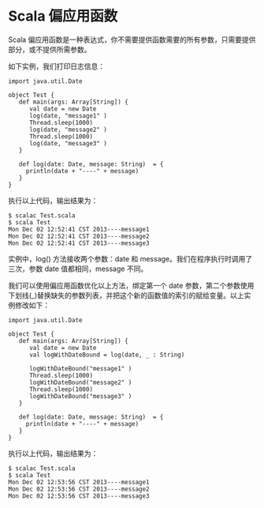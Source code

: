 # Scala 偏应用函数

Scala 偏应用函数是一种表达式，你不需要提供函数需要的所有参数，只需要提供部分，或不提供所需参数。

如下实例，我们打印日志信息：

```
import java.util.Date

object Test {
   def main(args: Array[String]) {
      val date = new Date
      log(date, "message1" )
      Thread.sleep(1000)
      log(date, "message2" )
      Thread.sleep(1000)
      log(date, "message3" )
   }

   def log(date: Date, message: String)  = {
     println(date + "----" + message)
   }
}
```

执行以上代码，输出结果为：

```
$ scalac Test.scala
$ scala Test
Mon Dec 02 12:52:41 CST 2013----message1
Mon Dec 02 12:52:41 CST 2013----message2
Mon Dec 02 12:52:41 CST 2013----message3
```

实例中，log() 方法接收两个参数：date 和 message。我们在程序执行时调用了三次，参数 date 值都相同，message 不同。

我们可以使用偏应用函数优化以上方法，绑定第一个 date 参数，第二个参数使用下划线(_)替换缺失的参数列表，并把这个新的函数值的索引的赋给变量。以上实例修改如下：

```
import java.util.Date

object Test {
   def main(args: Array[String]) {
      val date = new Date
      val logWithDateBound = log(date, _ : String)

      logWithDateBound("message1" )
      Thread.sleep(1000)
      logWithDateBound("message2" )
      Thread.sleep(1000)
      logWithDateBound("message3" )
   }

   def log(date: Date, message: String)  = {
     println(date + "----" + message)
   }
}
```

执行以上代码，输出结果为：

```
$ scalac Test.scala
$ scala Test
Mon Dec 02 12:53:56 CST 2013----message1
Mon Dec 02 12:53:56 CST 2013----message2
Mon Dec 02 12:53:56 CST 2013----message3
```

